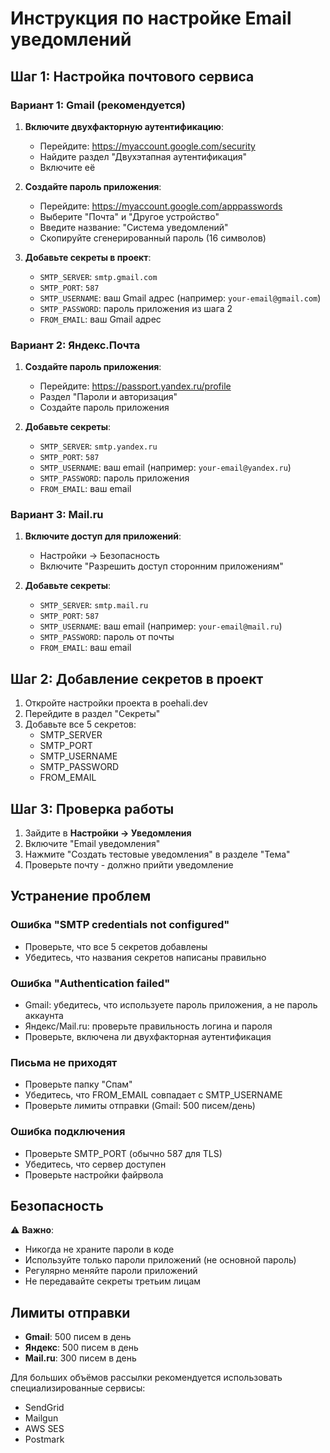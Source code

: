# Инструкция по настройке Email уведомлений

## Шаг 1: Настройка почтового сервиса

### Вариант 1: Gmail (рекомендуется)

1. **Включите двухфакторную аутентификацию**:
   - Перейдите: https://myaccount.google.com/security
   - Найдите раздел "Двухэтапная аутентификация"
   - Включите её

2. **Создайте пароль приложения**:
   - Перейдите: https://myaccount.google.com/apppasswords
   - Выберите "Почта" и "Другое устройство"
   - Введите название: "Система уведомлений"
   - Скопируйте сгенерированный пароль (16 символов)

3. **Добавьте секреты в проект**:
   - `SMTP_SERVER`: `smtp.gmail.com`
   - `SMTP_PORT`: `587`
   - `SMTP_USERNAME`: ваш Gmail адрес (например: `your-email@gmail.com`)
   - `SMTP_PASSWORD`: пароль приложения из шага 2
   - `FROM_EMAIL`: ваш Gmail адрес

### Вариант 2: Яндекс.Почта

1. **Создайте пароль приложения**:
   - Перейдите: https://passport.yandex.ru/profile
   - Раздел "Пароли и авторизация"
   - Создайте пароль приложения

2. **Добавьте секреты**:
   - `SMTP_SERVER`: `smtp.yandex.ru`
   - `SMTP_PORT`: `587`
   - `SMTP_USERNAME`: ваш email (например: `your-email@yandex.ru`)
   - `SMTP_PASSWORD`: пароль приложения
   - `FROM_EMAIL`: ваш email

### Вариант 3: Mail.ru

1. **Включите доступ для приложений**:
   - Настройки → Безопасность
   - Включите "Разрешить доступ сторонним приложениям"

2. **Добавьте секреты**:
   - `SMTP_SERVER`: `smtp.mail.ru`
   - `SMTP_PORT`: `587`
   - `SMTP_USERNAME`: ваш email (например: `your-email@mail.ru`)
   - `SMTP_PASSWORD`: пароль от почты
   - `FROM_EMAIL`: ваш email

## Шаг 2: Добавление секретов в проект

1. Откройте настройки проекта в poehali.dev
2. Перейдите в раздел "Секреты"
3. Добавьте все 5 секретов:
   - SMTP_SERVER
   - SMTP_PORT
   - SMTP_USERNAME
   - SMTP_PASSWORD
   - FROM_EMAIL

## Шаг 3: Проверка работы

1. Зайдите в **Настройки → Уведомления**
2. Включите "Email уведомления"
3. Нажмите "Создать тестовые уведомления" в разделе "Тема"
4. Проверьте почту - должно прийти уведомление

## Устранение проблем

### Ошибка "SMTP credentials not configured"
- Проверьте, что все 5 секретов добавлены
- Убедитесь, что названия секретов написаны правильно

### Ошибка "Authentication failed"
- Gmail: убедитесь, что используете пароль приложения, а не пароль аккаунта
- Яндекс/Mail.ru: проверьте правильность логина и пароля
- Проверьте, включена ли двухфакторная аутентификация

### Письма не приходят
- Проверьте папку "Спам"
- Убедитесь, что FROM_EMAIL совпадает с SMTP_USERNAME
- Проверьте лимиты отправки (Gmail: 500 писем/день)

### Ошибка подключения
- Проверьте SMTP_PORT (обычно 587 для TLS)
- Убедитесь, что сервер доступен
- Проверьте настройки файрвола

## Безопасность

⚠️ **Важно**:
- Никогда не храните пароли в коде
- Используйте только пароли приложений (не основной пароль)
- Регулярно меняйте пароли приложений
- Не передавайте секреты третьим лицам

## Лимиты отправки

- **Gmail**: 500 писем в день
- **Яндекс**: 500 писем в день  
- **Mail.ru**: 300 писем в день

Для больших объёмов рассылки рекомендуется использовать специализированные сервисы:
- SendGrid
- Mailgun
- AWS SES
- Postmark
